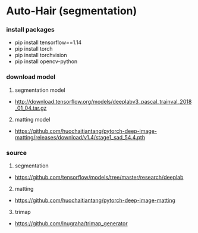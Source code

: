 # Auto-Hair (segmentation)

### install packages
*   pip install tensorflow==1.14
*   pip install torch
*   pip install torchvision
*   pip install opencv-python

### download model
1. segmentation model
*   http://download.tensorflow.org/models/deeplabv3_pascal_trainval_2018_01_04.tar.gz
2. matting model
*   https://github.com/huochaitiantang/pytorch-deep-image-matting/releases/download/v1.4/stage1_sad_54.4.pth

### source
1. segmentation
*   https://github.com/tensorflow/models/tree/master/research/deeplab
2. matting
*   https://github.com/huochaitiantang/pytorch-deep-image-matting
3. trimap
*   https://github.com/lnugraha/trimap_generator
